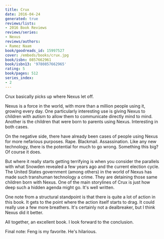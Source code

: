 ```yaml
---
title: Crux
date: 2016-04-24
generated: true
reviews/lists:
- 2016 Book Reviews
reviews/series:
- Nexus
reviews/authors:
- Ramez Naam
book/goodreads_id: 15997527
cover: /embeds/books/crux.jpg
book/isbn: 0857662961
book/isbn13: '9780857662965'
rating: 5
book/pages: 512
series_index:
- 2
---
```

Crux basically picks up where Nexus let off.  

Nexus is a force in the world, with more than a million people using it, growing every day. One particularly interesting use is giving Nexus to children with autism to allow them to communicate directly mind to mind. Another is the children that were born to parents using Nexus. Interesting in both cases.  

<!--more-->

On the negative side, there have already been cases of people using Nexus for more nefarious purposes. Rape. Blackmail. Assassination. Like any new technology, there is the potential for much to go wrong. Something this big? Of course it does.  

But where it really starts getting terrifying is when you consider the parallels with what Snowden revealed a few years ago and the current election cycle. The United States government (among others) in the world of Nexus has made such transhuman technology a crime. They are detaining those same children born with Nexus. One of the main storylines of Crux is just how deep such a hidden agenda might go. It's well written.  

One note from a structural standpoint is that there is quite a lot of action in this book. It gets to the point where the action itself starts to drag. It could really use a few more breathers. It's certainly not a dealbreaker, but I think Nexus did it better.  

All together, an excellent book. I look forward to the conclusion.  

Final note: Feng is my favorite. He's hilarious.